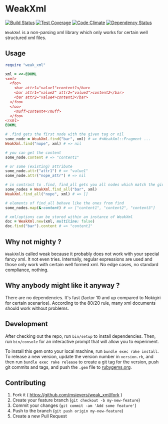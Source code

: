 # WeakXml

[![Build Status](https://travis-ci.org/msievers/weak_xml.svg)](https://travis-ci.org/msievers/weak_xml)
[![Test Coverage](https://codeclimate.com/github/msievers/weak_xml/badges/coverage.svg)](https://codeclimate.com/github/msievers/weak_xml/coverage)
[![Code Climate](https://codeclimate.com/github/msievers/weak_xml/badges/gpa.svg)](https://codeclimate.com/github/msievers/weak_xml)
[![Dependency Status](https://gemnasium.com/msievers/weak_xml.svg)](https://gemnasium.com/msievers/weak_xml)

`WeakXml` is a non-parsing xml library which only works for certain well structured xml files.

## Usage

```ruby
require "weak_xml"

xml = <<-EOXML
<xml>
  <foo>
    <bar attr1="value1">content1</bar>
    <bar attr1="value2" attr2="value3">content2</bar>
    <bar attr2="value4>content3</bar>
  </foo>
  <foo>
    <muff>content4</muff>
  </foo>
</xml>
EOXML

# .find gets the first node with the given tag or nil
some_node = WeakXml.find("bar", xml) # => #<WeakXml::Fragment ...
WeakXml.find("nope", xml) # => nil

# you can get the content
some_node.content # => "content1"

# or some (existing) attribute
some_node.attr("attr1") # => "value1"
some_node.attr("nope_attr") # => nil

# in contrast to .find, find_all gets you all nodes which match the given tag
some_nodes = WeakXml.find_all("bar", xml)
WeakXml.find_all("nope", xml) # => []

# elements of find_all behave like the ones from find
some_nodes.map(&:content) # => ["content1", "content2", "content3"]

# xml/options can be stored within an instance of WeakXml
doc = WeakXml.new(xml, multiline: false)
doc.find("bar").content # => "content1"
```

## Why not mighty ?

`WeakXml`is called weak because it probably does not work with your special fancy xml. It not even tries. Internally, regular expressions are used and those only work with certain well formed xml. No edge cases, no standard compliance, nothing.

## Why anybody might like it anyway ?

There are no dependencies. It's fast (factor 10 and up compared to Nokigiri for certain scenarios). According to the 80/20 rule, many xml documents should work without problems.

## Development

After checking out the repo, run `bin/setup` to install dependencies. Then, run `bin/console` for an interactive prompt that will allow you to experiment.

To install this gem onto your local machine, run `bundle exec rake install`. To release a new version, update the version number in `version.rb`, and then run `bundle exec rake release` to create a git tag for the version, push git commits and tags, and push the `.gem` file to [rubygems.org](https://rubygems.org).

## Contributing

1. Fork it ( https://github.com/msievers/weak_xml/fork )
2. Create your feature branch (`git checkout -b my-new-feature`)
3. Commit your changes (`git commit -am 'Add some feature'`)
4. Push to the branch (`git push origin my-new-feature`)
5. Create a new Pull Request

